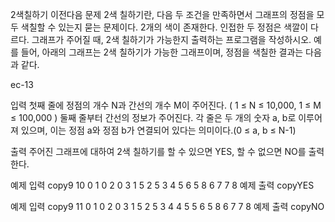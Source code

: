2색칠하기
이전다음
문제
2색 칠하기란, 다음 두 조건을 만족하면서 그래프의 정점을 모두 색칠할 수 있는지 묻는 문제이다. 2개의 색이 존재한다. 인접한 두 정점은 색깔이 다르다. 그래프가 주어질 때, 2색 칠하기가 가능한지 출력하는 프로그램을 작성하시오. 예를 들어, 아래의 그래프는 2색 칠하기가 가능한 그래프이며, 정점을 색칠한 결과는 다음과 같다.

ec-13



입력
첫째 줄에 정점의 개수 N과 간선의 개수 M이 주어진다. ( 1 ≤ N ≤ 10,000, 1 ≤ M ≤ 100,000 ) 둘째 줄부터 간선의 정보가 주어진다. 각 줄은 두 개의 숫자 a, b로 이루어져 있으며, 이는 정점 a와 정점 b가 연결되어 있다는 의미이다.(0 ≤ a, b ≤ N-1)



출력
주어진 그래프에 대하여 2색 칠하기를 할 수 있으면 YES, 할 수 없으면 NO를 출력한다.



예제 입력
copy9 10
0 1
0 2
0 3
1 5
2 5
3 4
5 6
5 8
6 7
7 8
예제 출력
copyYES


예제 입력
copy9 11
0 1
0 2
0 3
1 5
2 5
3 4
4 5
5 6
5 8
6 7
7 8
예제 출력
copyNO